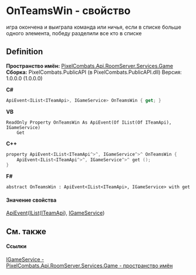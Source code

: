 # OnTeamsWin - свойство


игра окончена и выиграла команда или ничья, если в списке больше одного элемента, победу разделили все кто в списке



## Definition
**Пространство имён:** <a href="4584ac61-93b9-69e2-657a-49d576172c45">PixelCombats.Api.RoomServer.Services.Game</a>  
**Сборка:** PixelCombats.PublicAPI (в PixelCombats.PublicAPI.dll) Версия: 1.0.0.0 (1.0.0.0)

**C#**
``` C#
ApiEvent<IList<ITeamApi>, IGameService> OnTeamsWin { get; }
```
**VB**
``` VB
ReadOnly Property OnTeamsWin As ApiEvent(Of IList(Of ITeamApi), IGameService)
	Get
```
**C++**
``` C++
property ApiEvent<IList<ITeamApi^>^, IGameService^>^ OnTeamsWin {
	ApiEvent<IList<ITeamApi^>^, IGameService^>^ get ();
}
```
**F#**
``` F#
abstract OnTeamsWin : ApiEvent<IList<ITeamApi>, IGameService> with get
```



#### Значение свойства
<a href="2c6ab617-976d-ae51-82f2-7621fc7e18d9">ApiEvent</a>(<a href="https://learn.microsoft.com/dotnet/api/system.collections.generic.ilist-1" target="_blank" rel="noopener noreferrer">IList</a>(<a href="a3487b23-3eb6-2d7d-d40d-3390ab0d53dc">ITeamApi</a>), <a href="ab34782e-181c-17a0-e9a6-0f19d41e73d2">IGameService</a>)

## См. также


#### Ссылки
<a href="ab34782e-181c-17a0-e9a6-0f19d41e73d2">IGameService - </a>  
<a href="4584ac61-93b9-69e2-657a-49d576172c45">PixelCombats.Api.RoomServer.Services.Game - пространство имён</a>  
